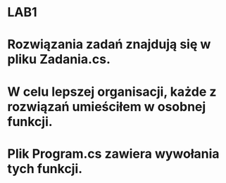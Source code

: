 # LAB1
# Rozwiązania zadań znajdują się w pliku Zadania.cs. 
# W celu lepszej organisacji, każde z rozwiązań umieściłem w osobnej funkcji.
# Plik Program.cs zawiera wywołania tych funkcji.
